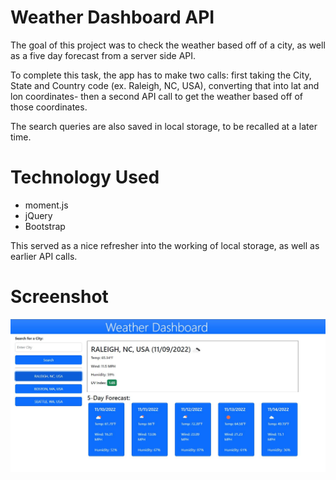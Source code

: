 # Weather Dashboard API

The goal of this project was to check the weather based off of a city, as well as a five day forecast from a server side API.

To complete this task, the app has to make two calls: first taking the City, State and Country code (ex. Raleigh, NC, USA), converting that into lat and lon coordinates- then a second API call to get the weather based off of those coordinates.

The search queries are also saved in local storage, to be recalled at a later time.

# Technology Used
- moment.js
- jQuery
- Bootstrap

This served as a nice refresher into the working of local storage, as well as earlier API calls.

# Screenshot
![Weather Dashboard](./assets/images/dashboard.JPG)